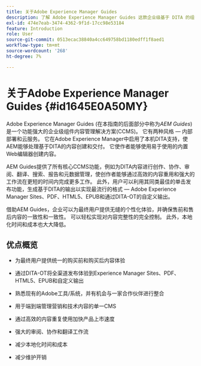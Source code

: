 ```yaml
---
title: 关于Adobe Experience Manager Guides
description: 了解 Adobe Experience Manager Guides 这款企业级基于 DITA 的组件内容管理解决方案。了解 AEM Guides 的优势。
exl-id: 474e7eab-3474-4362-9f1d-17cc98e53184
feature: Introduction
role: User
source-git-commit: 0513ecac38840a4cc649758bd1180edff1f8aed1
workflow-type: tm+mt
source-wordcount: '268'
ht-degree: 7%

---
```


# 关于Adobe Experience Manager Guides {#id1645E0A50MY}

Adobe Experience Manager Guides \(在本指南的后面部分中称为&#x200B;*AEM Guides*)是一个功能强大的企业级组件内容管理解决方案\(CCMS\)。 它有两种风格 — 内部部署和云服务。 它在Adobe Experience Manager中启用了本机DITA支持，使AEM能够处理基于DITA的内容创建和交付。 它使作者能够使用易于使用的内置Web编辑器创建内容。

AEM Guides提供了所有核心CCMS功能，例如为DITA内容进行创作、协作、审阅、翻译、搜索、报告和元数据管理，使创作者能够通过高效的内容重用和强大的工作流在更短的时间内完成更多工作。 此外，用户可以利用其同类最佳的单击发布功能，生成基于DITA的输出以实现最流行的格式 — Adobe Experience Manager Sites、PDF、HTML5、EPUB和通过DITA-OT的自定义输出。

借助AEM Guides，企业可以为最终用户提供无缝的个性化体验，并确保售前和售后内容的一致性和一致性。 可以轻松实现对内容完整性的完全控制。 此外，本地化时间和成本也大大降低。

## 优点概览

- 为最终用户提供统一的购买前和购买后内容体验

- 通过DITA-OT将全渠道发布体验到Experience Manager Sites、PDF、HTML5、EPUB和自定义输出

- 熟悉现有的Adobe工具/系统，并有机会与一家合作伙伴进行整合

- 用于端到端管理营销和技术内容的单一CMS

- 通过高效的内容重复使用加快产品上市速度

- 强大的审阅、协作和翻译工作流

- 减少本地化时间和成本

- 减少维护开销
